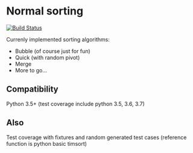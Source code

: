 Normal sorting
===

[![Build Status](https://travis-ci.org/xfenix/xfsort.svg?branch=master)](https://travis-ci.org/xfenix/xfsort)

Currenly implemented sorting algorithms:

* Bubble (of course just for fun)
* Quick (with random pivot)
* Merge
* More to go...

Compatibility
--------

Python 3.5+ (test coverage include python 3.5, 3.6, 3.7)

Also
--------

Test coverage with fixtures and random generated test cases (reference function is python basic timsort)

